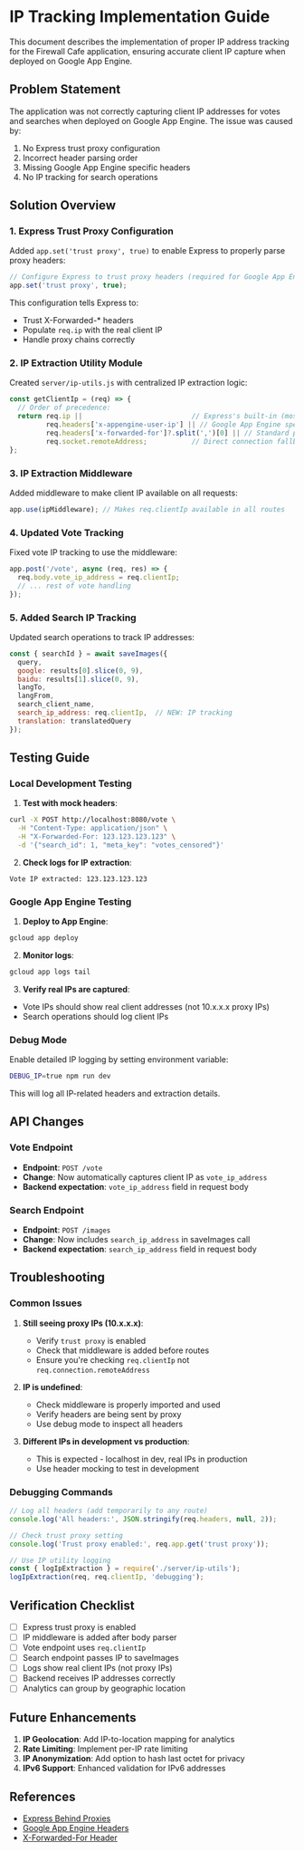 # IP Tracking Implementation Guide

This document describes the implementation of proper IP address tracking for the Firewall Cafe application, ensuring accurate client IP capture when deployed on Google App Engine.

## Problem Statement

The application was not correctly capturing client IP addresses for votes and searches when deployed on Google App Engine. The issue was caused by:

1. No Express trust proxy configuration
2. Incorrect header parsing order
3. Missing Google App Engine specific headers
4. No IP tracking for search operations

## Solution Overview

### 1. Express Trust Proxy Configuration

Added `app.set('trust proxy', true)` to enable Express to properly parse proxy headers:

```javascript
// Configure Express to trust proxy headers (required for Google App Engine)
app.set('trust proxy', true);
```

This configuration tells Express to:
- Trust X-Forwarded-* headers
- Populate `req.ip` with the real client IP
- Handle proxy chains correctly

### 2. IP Extraction Utility Module

Created `server/ip-utils.js` with centralized IP extraction logic:

```javascript
const getClientIp = (req) => {
  // Order of precedence:
  return req.ip ||                           // Express's built-in (most reliable)
         req.headers['x-appengine-user-ip'] || // Google App Engine specific
         req.headers['x-forwarded-for']?.split(',')[0] || // Standard proxy
         req.socket.remoteAddress;           // Direct connection fallback
};
```

### 3. IP Extraction Middleware

Added middleware to make client IP available on all requests:

```javascript
app.use(ipMiddleware); // Makes req.clientIp available in all routes
```

### 4. Updated Vote Tracking

Fixed vote IP tracking to use the middleware:

```javascript
app.post('/vote', async (req, res) => {
  req.body.vote_ip_address = req.clientIp;
  // ... rest of vote handling
});
```

### 5. Added Search IP Tracking

Updated search operations to track IP addresses:

```javascript
const { searchId } = await saveImages({ 
  query, 
  google: results[0].slice(0, 9), 
  baidu: results[1].slice(0, 9), 
  langTo, 
  langFrom, 
  search_client_name, 
  search_ip_address: req.clientIp,  // NEW: IP tracking
  translation: translatedQuery 
});
```

## Testing Guide

### Local Development Testing

1. **Test with mock headers**:
```bash
curl -X POST http://localhost:8080/vote \
  -H "Content-Type: application/json" \
  -H "X-Forwarded-For: 123.123.123.123" \
  -d '{"search_id": 1, "meta_key": "votes_censored"}'
```

2. **Check logs for IP extraction**:
```
Vote IP extracted: 123.123.123.123
```

### Google App Engine Testing

1. **Deploy to App Engine**:
```bash
gcloud app deploy
```

2. **Monitor logs**:
```bash
gcloud app logs tail
```

3. **Verify real IPs are captured**:
- Vote IPs should show real client addresses (not 10.x.x.x proxy IPs)
- Search operations should log client IPs

### Debug Mode

Enable detailed IP logging by setting environment variable:
```bash
DEBUG_IP=true npm run dev
```

This will log all IP-related headers and extraction details.

## API Changes

### Vote Endpoint
- **Endpoint**: `POST /vote`
- **Change**: Now automatically captures client IP as `vote_ip_address`
- **Backend expectation**: `vote_ip_address` field in request body

### Search Endpoint
- **Endpoint**: `POST /images`
- **Change**: Now includes `search_ip_address` in saveImages call
- **Backend expectation**: `search_ip_address` field in request body

## Troubleshooting

### Common Issues

1. **Still seeing proxy IPs (10.x.x.x)**:
   - Verify `trust proxy` is enabled
   - Check that middleware is added before routes
   - Ensure you're checking `req.clientIp` not `req.connection.remoteAddress`

2. **IP is undefined**:
   - Check middleware is properly imported and used
   - Verify headers are being sent by proxy
   - Use debug mode to inspect all headers

3. **Different IPs in development vs production**:
   - This is expected - localhost in dev, real IPs in production
   - Use header mocking to test in development

### Debugging Commands

```javascript
// Log all headers (add temporarily to any route)
console.log('All headers:', JSON.stringify(req.headers, null, 2));

// Check trust proxy setting
console.log('Trust proxy enabled:', req.app.get('trust proxy'));

// Use IP utility logging
const { logIpExtraction } = require('./server/ip-utils');
logIpExtraction(req, req.clientIp, 'debugging');
```

## Verification Checklist

- [ ] Express trust proxy is enabled
- [ ] IP middleware is added after body parser
- [ ] Vote endpoint uses `req.clientIp`
- [ ] Search endpoint passes IP to saveImages
- [ ] Logs show real client IPs (not proxy IPs)
- [ ] Backend receives IP addresses correctly
- [ ] Analytics can group by geographic location

## Future Enhancements

1. **IP Geolocation**: Add IP-to-location mapping for analytics
2. **Rate Limiting**: Implement per-IP rate limiting
3. **IP Anonymization**: Add option to hash last octet for privacy
4. **IPv6 Support**: Enhanced validation for IPv6 addresses

## References

- [Express Behind Proxies](https://expressjs.com/en/guide/behind-proxies.html)
- [Google App Engine Headers](https://cloud.google.com/appengine/docs/standard/nodejs/runtime#request_headers)
- [X-Forwarded-For Header](https://developer.mozilla.org/en-US/docs/Web/HTTP/Headers/X-Forwarded-For)